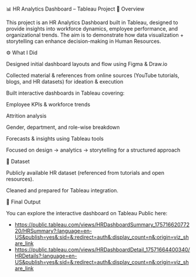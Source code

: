 📊 HR Analytics Dashboard – Tableau Project
🔎 Overview

This project is an HR Analytics Dashboard built in Tableau, designed to provide insights into workforce dynamics, employee performance, and organizational trends. The aim is to demonstrate how data visualization + storytelling can enhance decision-making in Human Resources.

⚙️ What I Did

Designed initial dashboard layouts and flow using Figma & Draw.io

Collected material & references from online sources (YouTube tutorials, blogs, and HR datasets) for ideation & execution

Built interactive dashboards in Tableau covering:

Employee KPIs & workforce trends

Attrition analysis

Gender, department, and role-wise breakdown

Forecasts & insights using Tableau tools

Focused on design → analytics → storytelling for a structured approach

📂 Dataset

Publicly available HR dataset (referenced from tutorials and open resources).

Cleaned and prepared for Tableau integration.

🚀 Final Output

You can explore the interactive dashboard on Tableau Public here:
- https://public.tableau.com/views/HRDashboardSummary_17571662077220/HRSummary?:language=en-US&publish=yes&:sid=&:redirect=auth&:display_count=n&:origin=viz_share_link
- https://public.tableau.com/views/HRDashboardDetail_17571664400340/HRDetails?:language=en-US&publish=yes&:sid=&:redirect=auth&:display_count=n&:origin=viz_share_link
